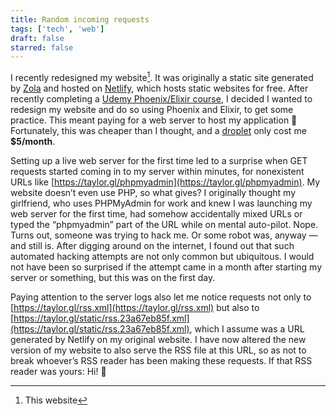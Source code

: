 ```yaml
---
title: Random incoming requests
tags: ['tech', 'web']
draft: false
starred: false
---
```


I recently redesigned my website[^1]. It was originally a static site generated by [Zola](https://www.getzola.org/) and hosted on [Netlify](https://www.netlify.com/), which hosts static websites for free. After recently completing a [Udemy Phoenix/Elixir course](https://udemy.com/course/the-complete-elixir-and-phoenix-bootcamp-and-tutorial/), I decided I wanted to redesign my website and do so using Phoenix and Elixir, to get some practice. This meant paying for a web server to host my application 😬 Fortunately, this was cheaper than I thought, and a [droplet](https://www.digitalocean.com/products/droplets/) only cost me **$5/month**.

Setting up a live web server for the first time led to a surprise when GET requests started coming in to my server within minutes, for nonexistent URLs like [https://taylor.gl/phpmyadmin](https://taylor.gl/phpmyadmin). My website doesn’t even use PHP, so what gives? I originally thought my girlfriend, who uses PHPMyAdmin for work and knew I was launching my web server for the first time, had somehow accidentally mixed URLs or typed the “phpmyadmin” part of the URL while on mental auto-pilot. Nope. Turns out, someone was trying to hack me. Or some robot was, anyway — and still is. After digging around on the internet, I found out that such automated hacking attempts are not only common but ubiquitous. I would not have been so surprised if the attempt came in a month after starting my server or something, but this was on the first day.

Paying attention to the server logs also let me notice requests not only to [https://taylor.gl/rss.xml](https://taylor.gl/rss.xml) but also to [https://taylor.gl/static/rss.23a67eb85f.xml](https://taylor.gl/static/rss.23a67eb85f.xml), which I assume was a URL generated by Netlify on my original website. I have now altered the new version of my website to also serve the RSS file at this URL, so as not to break whoever’s RSS reader has been making these requests. If that RSS reader was yours: Hi! 👋

[^1]: This website
